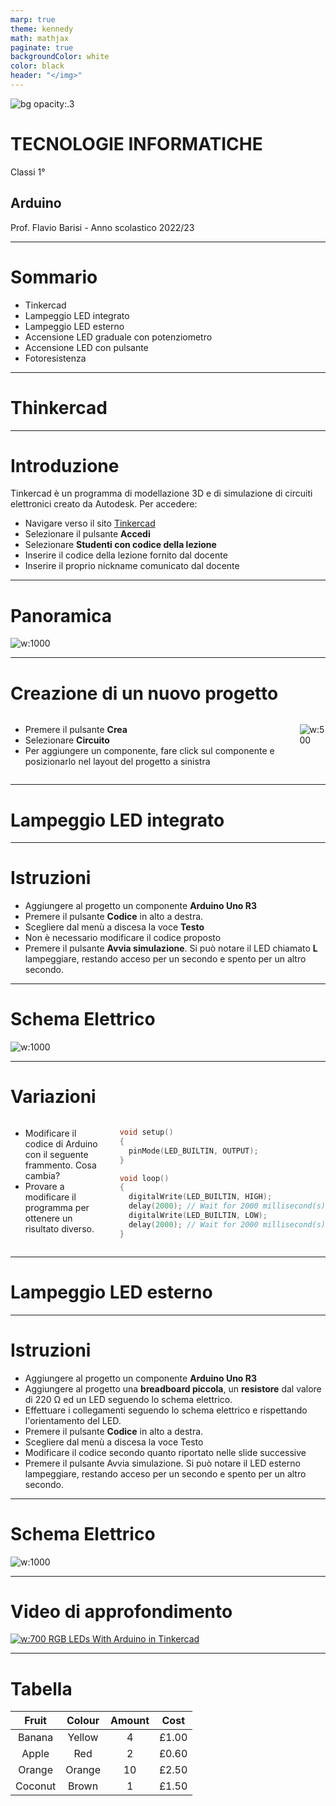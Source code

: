 ```yaml
---
marp: true
theme: kennedy
math: mathjax
paginate: true
backgroundColor: white
color: black
header: "</img>"
---
```


<!-- _class: titlepage -->

![bg opacity:.3](images/udax-arduino/arduino.webp)

<div class="shape"></div>
<div class="spacer"></div>

# TECNOLOGIE INFORMATICHE

Classi 1°

## Arduino

<div class="spacer"></div>

Prof. Flavio Barisi - Anno scolastico 2022/23

---

# Sommario

- Tinkercad
- Lampeggio LED integrato
- Lampeggio LED esterno
- Accensione LED graduale con potenziometro
- Accensione LED con pulsante
- Fotoresistenza

---

<!-- _class: sectionpage -->

# Thinkercad
---

# Introduzione

Tinkercad è un programma di modellazione 3D e di
simulazione di circuiti elettronici creato da Autodesk. Per accedere:

- Navigare verso il sito [Tinkercad](https://www.tinkercad.com)
- Selezionare il pulsante **Accedi**
- Selezionare **Studenti con codice della lezione**
- Inserire il codice della lezione fornito dal docente
- Inserire il proprio nickname comunicato dal docente

---

# Panoramica

![w:1000](images/udax-arduino/1.png)

--- 

# Creazione di un nuovo progetto

<div class="columns">
  <div>

  - Premere il pulsante **Crea** 
  - Selezionare **Circuito**
  - Per aggiungere un componente, fare click sul componente e posizionarlo nel layout del progetto a sinistra
 
  </div>
  <div>

  ![w:500](images/udax-arduino/2.png)
  </div>
</div>

---

<!-- _class: sectionpage -->

# Lampeggio LED integrato

---

# Istruzioni


- Aggiungere al progetto un componente **Arduino Uno R3**
- Premere il pulsante **Codice** in alto a destra. 
- Scegliere dal menù a discesa la voce **Testo**
- Non è necessario modificare il codice proposto
- Premere il pulsante **Avvia simulazione**. Si può notare il LED chiamato **L** lampeggiare, restando acceso per un secondo e spento per un altro secondo.

---


# Schema Elettrico

![w:1000](images/udax-arduino/3.png)

---

# Variazioni

<div class="columns">
<div>

- Modificare il codice di Arduino con il seguente frammento. Cosa cambia?
- Provare a modificare il programma per ottenere un risultato diverso.

</div>
<div>

```cpp
void setup()
{
  pinMode(LED_BUILTIN, OUTPUT);
}

void loop()
{
  digitalWrite(LED_BUILTIN, HIGH);
  delay(2000); // Wait for 2000 millisecond(s)
  digitalWrite(LED_BUILTIN, LOW);
  delay(2000); // Wait for 2000 millisecond(s)
}
```

</div>
</div>

---

<!-- _class: sectionpage -->

# Lampeggio LED esterno

---

<!-- _class: small -->

# Istruzioni

- Aggiungere al progetto un componente **Arduino Uno R3**
- Aggiungere al progetto una **breadboard piccola**, un **resistore** dal valore di 220 Ω ed un LED seguendo lo schema elettrico.
- Effettuare i collegamenti seguendo lo schema elettrico e rispettando
l'orientamento del LED.
- Premere il pulsante **Codice** in alto a destra.
- Scegliere dal menù a discesa la voce Testo
- Modificare il codice secondo quanto riportato nelle slide successive
- Premere il pulsante Avvia simulazione. Si può notare il LED esterno lampeggiare, restando acceso per un secondo e spento per un altro secondo.

---


# Schema Elettrico

![w:1000](images/udax-arduino/3.png)

---


# Video di approfondimento

[![w:700 RGB LEDs With Arduino in Tinkercad](images/udax-arduino/video.jpeg)](https://www.youtube.com/watch?v=YqHkULDmmGU "RGB LEDs With Arduino in Tinkercad")

---

# Tabella

Fruit | Colour | Amount | Cost
:-----:|:------:|:-----:|:------:
Banana | Yellow | 4 | £1.00
Apple | Red | 2 | £0.60
Orange | Orange | 10 | £2.50
Coconut | Brown | 1 | £1.50